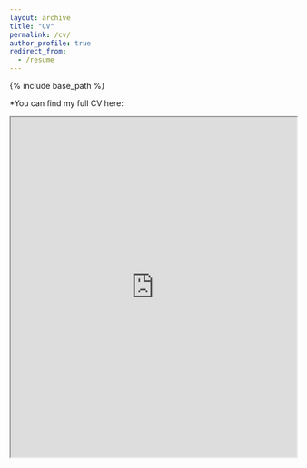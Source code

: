 ```yaml
---
layout: archive
title: "CV"
permalink: /cv/
author_profile: true
redirect_from:
  - /resume
---
```


{% include base_path %}

*You can find my full CV here:

<iframe src="http://biwenling.github.io/files/BiwenLing_CV.pdf" width="100%" height="600px">
    Your browser does not support embedded PDFs. 
    You can download the PDF [here](http://biwenling.github.io/files/BiwenLing_CV.pdf).
</iframe>



